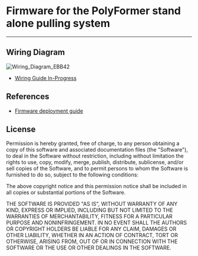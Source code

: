 # Firmware for the PolyFormer stand alone pulling system
---

## Wiring Diagram
![Wiring_Diagram_EBB42](https://user-images.githubusercontent.com/55605342/218550967-83955333-27ae-42a4-810d-ca063b48d652.png)

* [Wiring Guide In-Progress](https://discord.com/channels/969539629176991764/1062541608559579187)



## References

* [Firmware deployment guide](firmware_deployment_guide.md)


## License

Permission is hereby granted, free of charge, to any person obtaining a copy of this software and associated documentation files (the "Software"), to deal in the Software without restriction, including without limitation the rights to use, copy, modify, merge, publish, distribute, sublicense, and/or sell copies of the Software, and to permit persons to whom the Software is furnished to do so, subject to the following conditions:

The above copyright notice and this permission notice shall be included in all copies or substantial portions of the Software.

THE SOFTWARE IS PROVIDED "AS IS", WITHOUT WARRANTY OF ANY KIND, EXPRESS OR IMPLIED, INCLUDING BUT NOT LIMITED TO THE WARRANTIES OF MERCHANTABILITY, FITNESS FOR A PARTICULAR PURPOSE AND NONINFRINGEMENT. IN NO EVENT SHALL THE AUTHORS OR COPYRIGHT HOLDERS BE LIABLE FOR ANY CLAIM, DAMAGES OR OTHER LIABILITY, WHETHER IN AN ACTION OF CONTRACT, TORT OR OTHERWISE, ARISING FROM, OUT OF OR IN CONNECTION WITH THE SOFTWARE OR THE USE OR OTHER DEALINGS IN THE SOFTWARE.

<!-- # PolyFormerFW
Firmware for the PolyFormer stand alone pulling system

Compilation instructions

1.  Install Arduino IDE
    You get the latest Arduino IDE here:
    http://arduino.cc/en/Main/Software

3.  Install STM32CubeIDE
	Download and install STM32CubeProgrammer from the 'STM32CubePrg' folder here https://drive.google.com/drive/folders/1L-q9MlswSXPIMe1Jg1lsA1I1AFvQ9x0S?usp=sharing.

	(Alternatively you can download by following URL: https://www.st.com/en/development-tools/stm32cubeprog.html
	Warning: it is necessary to create a my.st.com account, if using this link.)

2.  Install STM32Duino
	Once Arduino IDE is installed, launch Arduino IDE then go to File > Preferences
	In “Additional Boards Manager URLs”, enter the following URL : https://raw.githubusercontent.com/stm32duino/BoardManagerFiles/master/STM32/package_stm_index.json
	Enter “OK”
	Then : Tools > Board : ___ > Boards Manager...
	Enter in the search bar “STM32” or “stm” and download the package by clicking on install.

4.  Install the required libraries
	Go to Sketch > Library and choose "Manage Libraries..."
	Search for, and install the following (and any dependancies if prompted):
	"NTC_Thermistor"
	"PID"
	"Bounce2"
	"U8g2"
	"TCMenu"
	"GyverNTC"
	"TMCStepper"

5.  Start Arduino IDE and open the file "PolyFormerFW.ino"

5.  Select the board and port to upload via in the arduino ide.
	Launch Arduino IDE with a STM32 plugged in USB on the computer.
	Go to Tools > Board: ___ > STM32 boards groups... > and choose "Generic STM32G0 series"
	Then go to Tools > Board part number: ___ and choose "Generic G0B1RBTx"
	Go to Tools > USB support:___ and choose "CDC (generic 'Serial' supersede U(S)ART)"
	In Tools > Upload method: ___ choose STM32CubeProgrammer (DFU)
	Then : Tools > Port: ___ and choose the corresponding port to your STM32 board.

6.  Check PolyFormerFW.ino for hints, if something needs to be checked or modified.

7.  Upload the firmware with the upload button (right arrow in toolbar). -->
